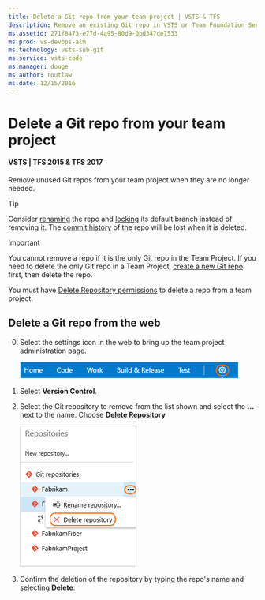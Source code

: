```yaml
---
title: Delete a Git repo from your team project | VSTS & TFS
description: Remove an existing Git repo in VSTS or Team Foundation Server team project
ms.assetid: 271f8473-e77d-4a95-80d9-0bd347de7533
ms.prod: vs-devops-alm
ms.technology: vsts-sub-git 
ms.service: vsts-code
ms.manager: douge
ms.author: routlaw
ms.date: 12/15/2016
---
```


# Delete a Git repo from your team project
#### VSTS | TFS 2015 & TFS 2017

Remove unused Git repos from your team project when they are no longer needed. 

>[!TIP]
> Consider [renaming](repo-rename.md) the repo and [locking](lock-branches.md) its default branch instead of removing it. The [commit history](tutorial/history.md) of the repo will be lost when it is deleted.   

>[!IMPORTANT]
> You cannot remove a repo if it is the only Git repo in the Team Project. If you need to delete the only Git repo in a Team Project, [create a new Git repo](create-new-repo.md) first, then delete the repo.
>      
> You must have [Delete Repository permissions](../security/set-git-tfvc-repository-permissions.md#git-repository) to delete a repo from a team project. 

## Delete a Git repo from the web 

0. Select the settings icon in the web to bring up the team project administration page.

   ![open up the administrative area of the team services web portal for your team project](_img/pull-requests/gear_icon_settings.png)
   
0. Select **Version Control**.

0. Select the Git repository to remove from the list shown and select the **...** next to the name. Choose **Delete Repository**

   ![remove the team services repo using the ellipses link next to the repo name](_img/repo-mgmt/remove-repo.png)
   
0. Confirm the deletion of the repository by typing the repo's name and selecting **Delete**.

